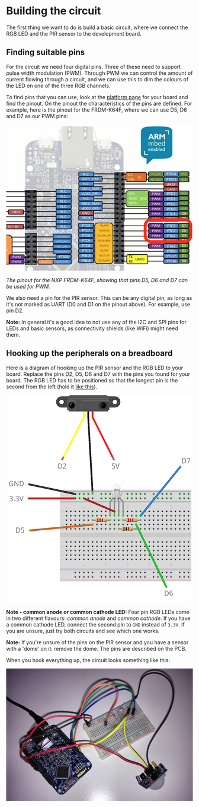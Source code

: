 # Building the circuit

The first thing we want to do is build a basic circuit, where we connect the RGB LED and the PIR sensor to the development board.

## Finding suitable pins

For the circuit we need four digital pins. Three of these need to support pulse width modulation (PWM). Through PWM we can control the amount of current flowing through a circuit, and we can use this to dim the colours of the LED on one of the three RGB channels. 

To find pins that you can use, look at the [platform page](https://developer.mbed.org/platforms/) for your board and find the pinout. On the pinout the characteristics of the pins are defined. For example, here is the pinout for the FRDM-K64F, where we can use D5, D6 and D7 as our PWM pins:


![FRDM-K64F pinout showing PWM pins](assets/lights3.png)

*The pinout for the NXP FRDM-K64F, showing that pins D5, D6 and D7 can be used for PWM.*

We also need a pin for the PIR sensor. This can be any digital pin, as long as it's not marked as UART (D0 and D1 on the pinout above). For example, use pin D2.

**Note:** In general it's a good idea to not use any of the I2C and SPI pins for LEDs and basic sensors, as connectivity shields (like WiFi) might need them.

## Hooking up the peripherals on a breadboard

Here is a diagram of hooking up the PIR sensor and the RGB LED to your board. Replace the pins D2, D5, D6 and D7 with the pins you found for your board. The RGB LED has to be positioned so that the longest pin is the second from the left (hold it [like this](http://howtomechatronics.com/wp-content/uploads/2015/09/RGB-LED.png?28ea0f)).


![PIR sensor and RGB LED Fritzing diagram](assets/lights4.png)

**Note - common anode or common cathode LED:** Four pin RGB LEDs come in two different flavours: *common anode* and *common cathode*. If you have a common cathode LED, connect the second pin to `GND` instead of `3.3V`. If you are unsure, just try both circuits and see which one works.

**Note:** If you're unsure of the pins on the PIR sensor and you have a sensor with a 'dome' on it: remove the dome. The pins are described on the PCB.

When you hook everything up, the circuit looks something like this:


![PIR sensor and RGB LED connected to FRDM-K64F](assets/lights5.png)

